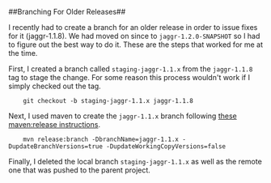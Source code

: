 <!--
   (C) Copyright IBM Corp. 2012, 2016 All Rights Reserved.

   Licensed under the Apache License, Version 2.0 (the "License");
   you may not use this file except in compliance with the License.
   You may obtain a copy of the License at

       http://www.apache.org/licenses/LICENSE-2.0

   Unless required by applicable law or agreed to in writing, software
   distributed under the License is distributed on an "AS IS" BASIS,
   WITHOUT WARRANTIES OR CONDITIONS OF ANY KIND, either express or implied.
   See the License for the specific language governing permissions and
   limitations under the License.
-->
##Branching For Older Releases##

I recently had to create a branch for an older release in order to issue
fixes for it (jaggr-1.1.8).  We had moved on since to `jaggr-1.2.0-SNAPSHOT`
so I had to figure out the best way to do it.  These are the steps that
worked for me at the time.

First, I created a branch called `staging-jaggr-1.1.x` from the `jaggr-1.1.8`
tag to stage the change. For some reason this process wouldn't work if I
simply checked out the tag.

```    
    git checkout -b staging-jaggr-1.1.x jaggr-1.1.8
```

Next, I used maven to create the `jaggr-1.1.x` branch following
[these maven:release instructions](http://maven.apache.org/maven-release/maven-release-plugin/examples/branch.html).

```
    mvn release:branch -DbranchName=jaggr-1.1.x -DupdateBranchVersions=true -DupdateWorkingCopyVersions=false
```

Finally, I deleted the local branch `staging-jaggr-1.1.x` as well as the
remote one that was pushed to the parent project.
